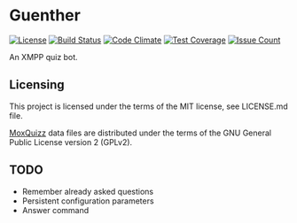 # Guenther
[![License](http://img.shields.io/badge/license-MIT-blue.svg)](https://github.com/foobar0815/guenther/blob/master/LICENSE.md)
[![Build Status](https://travis-ci.org/foobar0815/guenther.svg?branch=master)](https://travis-ci.org/foobar0815/guenther)
[![Code Climate](https://codeclimate.com/github/foobar0815/guenther/badges/gpa.svg)](https://codeclimate.com/github/foobar0815/guenther) [![Test Coverage](https://codeclimate.com/github/foobar0815/guenther/badges/coverage.svg)](https://codeclimate.com/github/foobar0815/guenther/coverage) [![Issue Count](https://codeclimate.com/github/foobar0815/guenther/badges/issue_count.svg)](https://codeclimate.com/github/foobar0815/guenther)

An XMPP quiz bot.

## Licensing

This project is licensed under the terms of the MIT license, see LICENSE.md
file.

[MoxQuizz](http://moxquizz.de) data files are distributed under the terms of the
GNU General Public License version 2 (GPLv2).

## TODO

* Remember already asked questions
* Persistent configuration parameters
* Answer command
